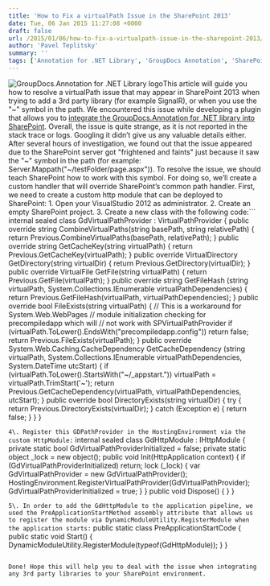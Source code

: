 ```yaml
---
title: 'How to Fix a virtualPath Issue in the SharePoint 2013'
date: Tue, 06 Jan 2015 11:27:08 +0000
draft: false
url: /2015/01/06/how-to-fix-a-virtualpath-issue-in-the-sharepoint-2013/
author: 'Pavel Teplitsky'
summary: ''
tags: ['Annotation for .NET Library', 'GroupDocs Annotation', 'SharePoint', 'zArchive']
---
```


![GroupDocs.Annotation for .NET Library logo](https://blog.groupdocs.com/wp-content/uploads/sites/4/2014/02/GD_ANT_NETIcon_114.png)This article will guide you how to resolve a virtualPath issue that may appear in SharePoint 2013 when trying to add a 3rd party library (for example SignalR), or when you use the "~" symbol in the path. We encountered this issue while developing a plugin that allows you to [integrate the GroupDocs.Annotation for .NET library into SharePoint](https://github.com/groupdocs). Overall, the issue is quite strange, as it is not reported in the stack trace or logs. Googling it didn’t give us any valuable details either. After several hours of investigation, we found out that the issue appeared due to the SharePoint server got "frightened and faints" just because it saw the "~" symbol in the path (for example: Server.Mappath("~/testFolder/page.aspx")). To resolve the issue, we should teach SharePoint how to work with this symbol. For doing so, we’ll create a custom handler that will override SharePoint’s common path handler. First, we need to create a custom http module that can be deployed to SharePoint: 1. Open your VisualStudio 2012 as administrator. 2. Create an empty SharePoint project. 3. Create a new class with the following code:```
internal sealed class GdVirtualPathProvider : VirtualPathProvider
    {
        public override string CombineVirtualPaths(string basePath, string relativePath)
        {
            return Previous.CombineVirtualPaths(basePath, relativePath);
        }
        public override string GetCacheKey(string virtualPath)
        {
            return Previous.GetCacheKey(virtualPath);
        }
        public override VirtualDirectory GetDirectory(string virtualDir)
        {
            return Previous.GetDirectory(virtualDir);
        }
        public override VirtualFile GetFile(string virtualPath)
        {
            return Previous.GetFile(virtualPath);
        }
        public override string GetFileHash
        (string virtualPath, System.Collections.IEnumerable virtualPathDependencies)
        {
            return Previous.GetFileHash(virtualPath, virtualPathDependencies);
        }
        public override bool FileExists(string virtualPath)
        {
            // This is a workaround for System.Web.WebPages 
            // module initialization checking for precompiledapp which will 
            // not work with SPVirtualPathProvider
            if (virtualPath.ToLower().EndsWith("precompiledapp.config"))
                return false;
            return Previous.FileExists(virtualPath);
        }
        public override System.Web.Caching.CacheDependency GetCacheDependency
        (string virtualPath, System.Collections.IEnumerable virtualPathDependencies, System.DateTime utcStart)
        {
            if (virtualPath.ToLower().StartsWith("~/\_appstart."))
                virtualPath = virtualPath.TrimStart('~');
            return Previous.GetCacheDependency(virtualPath, virtualPathDependencies, utcStart);
        }
        public override bool DirectoryExists(string virtualDir)
        {
            try
            {
                return Previous.DirectoryExists(virtualDir);
            }
            catch (Exception e)
            {
                return false;
            }
        }
    }

```4\. Register this GDPathProvider in the HostingEnvironment via the custom HttpModule:```
internal sealed class GdHttpModule : IHttpModule
    {
        private static bool GdVirtualPathProviderInitialized = false;
        private static object \_lock = new object();
        public void Init(HttpApplication context)
        {
            if (GdVirtualPathProviderInitialized)
                return;
            lock (\_lock)
            {
                var GdVirtualPathProvider = new GdVirtualPathProvider();
                HostingEnvironment.RegisterVirtualPathProvider(GdVirtualPathProvider);
                GdVirtualPathProviderInitialized = true;
            }
        }
        public void Dispose()
        {
        }
    }  

```5\. In order to add the GdHttpModule to the application pipeline, we used the PreApplicationStartMethod assembly attribute that allows us to register the module via DynamicModuleUtility.RegisterModule when the application starts:```
 public static class PreApplicationStartCode
    {
        public static void Start()
        {
            DynamicModuleUtility.RegisterModule(typeof(GdHttpModule));
        }
    }

```6\. Finally, add this assembly to the web.config assemblies:

Done! Hope this will help you to deal with the issue when integrating any 3rd party libraries to your SharePoint environment.




